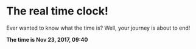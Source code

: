 # The real time clock!

Ever wanted to know what the time is? Well, your journey is about to end!

**The time is Nov 23, 2017, 09:40**
